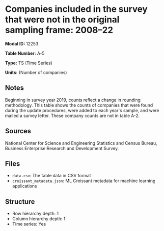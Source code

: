 # Companies included in the survey that were not in the original sampling frame: 2008&#8211;22

**Modal ID:** 12253

**Table Number:** A-5

**Type:** TS (Time Series)

**Units:** (Number of companies)

## Notes

Beginning in survey year 2019, counts reflect a change in rounding methodology. This table shows the counts of companies that were found during the update procedures, were added to each year's sample, and were mailed a survey letter. These company counts are not in table A-2.

## Sources

National Center for Science and Engineering Statistics and Census Bureau, Business Enterprise Research and Development Survey.

## Files

- `data.csv`: The table data in CSV format
- `croissant_metadata.json`: ML Croissant metadata for machine learning applications

## Structure

- Row hierarchy depth: 1
- Column hierarchy depth: 1
- Time series: Yes
